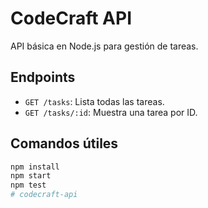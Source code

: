 # CodeCraft API

API básica en Node.js para gestión de tareas.

## Endpoints
- `GET /tasks`: Lista todas las tareas.
- `GET /tasks/:id`: Muestra una tarea por ID.

## Comandos útiles

```bash
npm install
npm start
npm test
#   c o d e c r a f t - a p i  
 